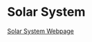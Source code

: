 <h1> Solar System </h1>
<a href="https://pliniosmoraes.github.io/SolarSystem/" title= "Solar System Webpage" target="_blank">Solar System Webpage</a>
